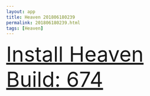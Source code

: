 ```yaml
---
layout: app
title: Heaven 201806180239
permalink: 201806180239.html
tags: [Heaven]
---
```

<div class="pure-g">
    <div class="pure-u-1-1" style="font-size: 4em">
        <a class="pure-button-primary" href="itms-services://?action=download-manifest&url=https%3A%2F%2Flitsungyisigono.github.io%2FTestScript%2Fmanifests%2F201806180239.plist"><i class="fa fa-download" aria-hidden="true"></i>Install Heaven Build: 674</a>
    </div>
</div>